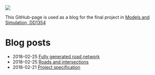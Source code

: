 
<img src="http://www.wepsite.de/language_traffic_jam600pix.jpg">

This GitHub-page is used as a blog for the final project in [Models and Simulation, DD1354](https://www.kth.se/social/course/DD1354/)

# Blog posts

- 2018-02-25 [Fully generated road network](2018-02-28.md) 
- 2018-02-25 [Roads and intersections](2018-02-25.md) 
- 2018-02-21 [Project specification](2018-02-21.md) 

